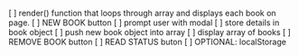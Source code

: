 [ ] render() function that loops through array and displays each book on page. 
[ ] NEW BOOK button
    [ ] prompt user with modal
    [ ] store details in book object
    [ ] push new book object into array
    [ ] display array of books
[ ] REMOVE BOOK button
[ ] READ STATUS buton
[ ] OPTIONAL: localStorage
